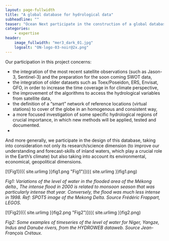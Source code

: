 ```yaml
---
layout: page-fullwidth
title: "A global database for hydrological data"
subheadline: ""
teaser: "Ocean Next participate in the construction of a global database for hydrological data, building on  preliminary versions already developed by several french research institutes (such as HydroWeb, Hydrolare, …)"
categories:
    - expertise
header:
    image_fullwidth: "mer3_dark_01.jpg"
    logoalt: "ON-logo-03-noir@2x.png"
---
```


Our participation in this project concerns:

- the integration of the most recent satellite observations (such as  Jason-3, Sentinel-3) and the  preparation for the soon coming SWOT data,
- the integration of older datasets such as Toex/Poseidon, ERS, Envisat, GFO, in order to increase the time coverage in for climate perspective,
- the improvement of the algorithms to access the hydrological variables from satellite data,
- the definition of  a “smart” network of reference locations  (virtual stations) to cover of the globe in an homogenous and consistent way,
- a more focused investigation of some specific hydrological regions of crucial importance, in which new methods will be applied, tested and documented.
- 
And more generally, we participate in the design of this database, taking into consideration not only its  research/science dimension (to improve our understanding and forecast-skills of inland waters, which play a crucial role in the Earth’s climate) but also taking into account its environmental, economical, geopolitical dimensions.

[![Fig1]({{ site.urlimg }}fig1.png "Fig1")]({{ site.urlimg }}fig1.png)

_Fig1: Variations of the level of water in the flooded area of the Mékong delta., The intense flood in 2000 is related to monsoon season that was particularly intense that year. Conversely,  the flood was much less intense in 1998. Ref: SPOT5 image of the Mekong Delta. Source Frédéric Frappart, LEGOS._

[![Fig2]({{ site.urlimg }}fig2.png "Fig2")]({{ site.urlimg }}fig2.png)

_Fig2: Some examples of timeseries of the level of water  for  Niger,  Yangze, Indus and  Danube rivers, from the HYDROWEB dataweb. Source Jean-François Crétaux._

